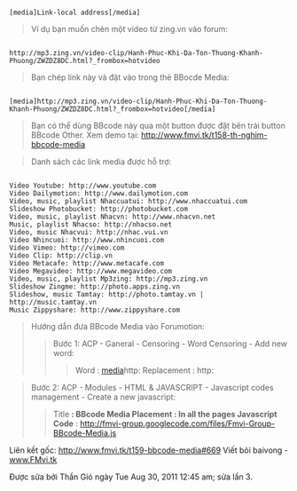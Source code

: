 ```

[media]Link-local address[/media]

```
> Ví dụ bạn muốn chèn một video từ zing.vn vào forum:

```

http://mp3.zing.vn/video-clip/Hanh-Phuc-Khi-Da-Ton-Thuong-Khanh-Phuong/ZWZDZ8DC.html?_frombox=hotvideo

```
> Bạn chép link này và đặt vào trong thẻ BBocde Media:

```

[media]http://mp3.zing.vn/video-clip/Hanh-Phuc-Khi-Da-Ton-Thuong-Khanh-Phuong/ZWZDZ8DC.html?_frombox=hotvideo[/media]
```

> Bạn có thể dùng BBcode này qua một button được đặt bên trái button BBcode Other.
> Xem demo tại: http://www.fmvi.tk/t158-th-nghim-bbcode-media

> Danh sách các link media được hỗ trợ:
```

Video Youtube: http://www.youtube.com
Video Dailymotion: http://www.dailymotion.com
Video, music, playlist Nhaccuatui: http://www.nhaccuatui.com
Slideshow Photobucket: http://photobucket.com
Video, music, playlist Nhacvn: http://www.nhacvn.net
Music, playlist Nhacso: http://nhacso.net
Video, music Nhacvui: http://nhac.vui.vn
Video Nhincuoi: http://www.nhincuoi.com
Video Vimeo: http://vimeo.com
Video Clip: http://clip.vn
Video Metacafe: http://www.metacafe.com
Video Megavideo: http://www.megavideo.com
Video, music, playlist Mp3zing: http://mp3.zing.vn
Slideshow Zingme: http://photo.apps.zing.vn
Slideshow, music Tamtay: http://photo.tamtay.vn | http://music.tamtay.vn
Music Zippyshare: http://www.zippyshare.com

```

> Hướng dẫn đưa BBcode Media vào Forumotion:
> > Bước 1: ACP - Ganeral - Censoring - Word Censoring - Add new word:
> > > Word : [media](media.md)http:
> > > Replacement : http:


> Bước 2: ACP - Modules - HTML & JAVASCRIPT - Javascript codes management - Create a new javascript:
> > Title **: BBcode Media
> > Placement : In all the pages
> > Javascript Code** : http://fmvi-group.googlecode.com/files/Fmvi-Group-BBcode-Media.js


Liên kết gốc: http://www.fmvi.tk/t159-bbcode-media#669
Viết bỏi baivong - www.FMvi.tk


Được sửa bởi Thần Gió ngày Tue Aug 30, 2011 12:45 am; sửa lần 3.